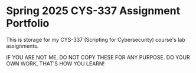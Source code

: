 # Spring 2025 CYS-337 Assignment Portfolio
This is storage for my CYS-337 (Scripting for Cybersecurity) course's lab assignments.

IF YOU ARE NOT ME, DO NOT COPY THESE FOR ANY PURPOSE. DO YOUR OWN WORK, THAT'S HOW YOU LEARN!
